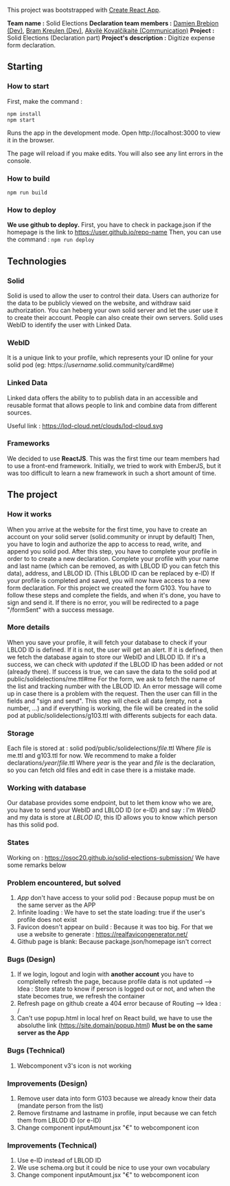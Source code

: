 This project was bootstrapped with [Create React App](https://github.com/facebook/create-react-app).

**Team name :** Solid Elections
**Declaration team members :** [Damien Brebion (Dev)](https://www.linkedin.com/in/damien-brebion/), [Bram Kreulen (Dev)](https://www.linkedin.com/in/bram-kreulen-3ba60a1b3/), [Akvilė Kovalčikaitė (Communication)](https://www.linkedin.com/in/kovalcikaite)
**Project :** Solid Elections (Declaration part)
**Project's description :** Digitize expense form declaration.

## Starting
### How to start
First, make the command :
```
npm install
npm start
```

Runs the app in the development mode.
Open http://localhost:3000 to view it in the browser.

The page will reload if you make edits.
You will also see any lint errors in the console.

### How to build
`npm run build`

### How to deploy
**We use github to deploy.**
First, you have to check in package.json if the homepage is the link to https://user.github.io/repo-name
Then, you can use the command :
`npm run deploy`

## Technologies
### Solid
Solid is used to allow the user to control their data. Users can authorize for the data to be publicly viewed on the website, and withdraw said authorization.
You can heberg your own solid server and let the user use it to create their account. People can also create their own servers.
Solid uses WebID to identify the user with Linked Data.

### WebID
It is a unique link to your profile, which represents your ID online for your solid pod (eg: https://_username_.solid.community/card#me)

### Linked Data
Linked data offers the ability to to publish data in an accessible and reusable format that allows people to link and combine data from different sources.

Useful link : https://lod-cloud.net/clouds/lod-cloud.svg 


### Frameworks
We decided to use **ReactJS**. This was the first time our team members had to use a front-end framework. Initially, we tried to work with EmberJS, but it was too difficult to learn a new framework in such a short amount of time.

## The project
### How it works
When you arrive at the website for the first time, you have to create an account on your solid server (solid.community or inrupt by default)
Then, you have to login and authorize the app to access to read, write, and append you solid pod.
After this step, you have to complete your profile in order to to create a new declaration.
Complete your profile with your name and last name (which can be removed, as with LBLOD ID you can fetch this data), address, and LBLOD ID. (This LBLOD ID can be replaced by e-ID)
If your profile is completed and saved, you will now have access to a new form declaration. 
For this project we created the form G103. You have to follow these steps and complete the fields, and when it's done, you have to sign and send it.
If there is no error, you will be redirected to a page "/formSent" with a success message.

### More details
When you save your profile, it will fetch your database to check if your LBLOD ID is defined. If it is not, the user will get an alert. If it is defined, then we fetch the database again to store our WebID and LBLOD ID. If it's a success, we can check with _updated_ if the LBLOD ID has been added or not (already there). If success is true, we can save the data to the solid pod at public/solidelections/me.ttl#me
For the form, we ask to fetch the name of the list and tracking number with the LBLOD ID. An error message will come up in case there is a problem with the request.
Then the user can fill in the fields and "sign and send". This step will check all data (empty, not a number, ...) and if everything is working, the file will be created in the solid pod at public/solidelections/g103.ttl with differents subjects for each data.

### Storage
Each file is stored at : solid pod/public/solidelections/_file_.ttl
Where _file_ is me.ttl and g103.ttl for now. 
We recommend to make a folder declarations/_year_/_file_.ttl
Where _year_ is the year and _file_ is the declaration, so you can fetch old files and edit in case there is a mistake made.

### Working with database
Our database provides some endpoint, but to let them know who we are, you have to send your WebID and LBLOD ID (or e-ID) and say :
I'm _WebID_ and my data is store at _LBLOD ID_, this ID allows you to know which person has this solid pod.

### States
Working on : https://osoc20.github.io/solid-elections-submission/
We have some remarks below

### Problem encountered, but solved
1. _App_ don't have access to your solid pod : Because popup must be on the same server as the APP
1. Infinite loading : We have to set the state loading: true if the user's profile does not exist
1. Favicon doesn't appear on build : Because it was too big. For that we use a website to generate : https://realfavicongenerator.net/
1. Github page is blank: Because package.json/homepage isn't correct

### Bugs (Design)
1. If we login, logout and login with **another account** you have to completelly refresh the page, because profile data is not updated
--> Idea : Store state to know if person is logged out or not, and when the state becomes true, we refresh the container
1. Refresh page on github create a 404 error because of Routing
--> Idea : /
1. Can't use popup.html in local href on React build, we have to use the absoluthe link (https://site.domain/popup.html) **Must be on the same server as the App**

### Bugs (Technical)
1. Webcomponent v3's icon is not working

### Improvements (Design)
1. Remove user data into form G103 because we already know their data (mandate person from the list)
1. Remove firstname and lastname in profile, input because we can fetch them from LBLOD ID (or e-ID)
1. Change component inputAmount.jsx "€" to webcomponent icon

### Improvements (Technical)
1. Use e-ID instead of LBLOD ID
1. We use schema.org but it could be nice to use your own vocabulary
1. Change component inputAmount.jsx "€" to webcomponent icon